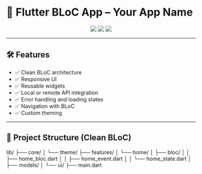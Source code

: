 # 🎯 Flutter BLoC App – Your App Name

<p align="center">
  <img src="https://img.shields.io/badge/Flutter-3.19-blue?logo=flutter" />
  <img src="https://img.shields.io/badge/Dart-3.3-blue?logo=dart" />
  <img src="https://img.shields.io/badge/BLoC-State%20Management-blueviolet" />
</p>

---


## 🛠️ Features

- ✅ Clean BLoC architecture
- ✅ Responsive UI
- ✅ Reusable widgets
- ✅ Local or remote API integration
- ✅ Error handling and loading states
- ✅ Navigation with BLoC
- ✅ Custom theming

---

## 📂 Project Structure (Clean BLoC)

lib/
├── core/
│ └── theme/
├── features/
│ └── home/
│ ├── bloc/
│ │ ├── home_bloc.dart
│ │ ├── home_event.dart
│ │ └── home_state.dart
│ ├── models/
│ └── ui/
├── main.dart
